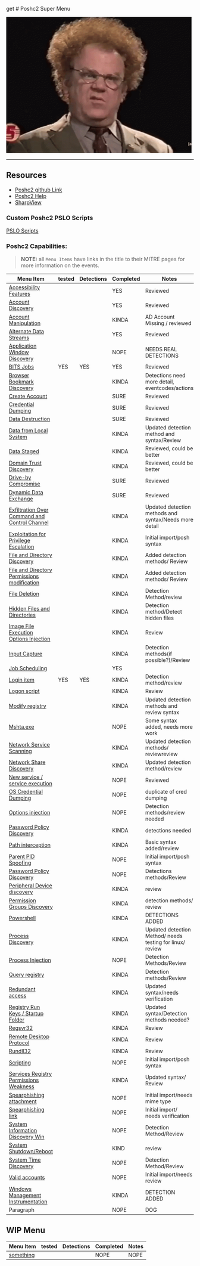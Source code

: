 get # Poshc2 Super Menu 

![confusion](../Resources/gifs/confused-no.gif)

---
## **Resources**
- [Poshc2 github Link](https://github.com/nettitude/PoshC2)  
- [Poshc2 Help](poshC2_help_v8.md)
- [SharpView](https://github.com/tevora-threat/SharpView)

### Custom Poshc2 PSLO Scripts

[PSLO Scripts](Poshc2/pslo_scripts/README.md)

### Poshc2 Capabilities:
> **NOTE:** all `Menu Items` have links in the title to their MITRE pages for more information on the events.  

| Menu Item                                                                                                      | tested | Detections | Completed | Notes                                                     |
|----------------------------------------------------------------------------------------------------------------|--------|------------|-----------|-----------------------------------------------------------|
| [Accessibility Features](instructions/Accessibility_features.md)                                               |        |            | YES       | Reviewed                                                  |
| [Account Discovery](instructions/Account_Discovery.md)                                                         |        |            | YES       | Reviewed                                                  |
| [Account Manipulation](instructions/Account_manipulation.md)                                                   |        |            | KINDA     | AD Account Missing / reviewed                             |
| [Alternate Data Streams](/Poshc2/instructions/Alternate_Data_Streams.md)                                       |        |            | YES       | Reviewed                                                  |
| [Application Window Discovery](instructions/Application_windows_discorvery.md)                                 |        |            | NOPE      | NEEDS REAL DETECTIONS                                     |
| [BITS Jobs](instructions/BITS_Jobs.md)                                                                         | YES    | YES        | YES       | Reviewed                                                  |
| [Browser Bookmark Discovery](instructions/Browser_bookmark_discovery.md)                                       |        |            | KINDA     | Detections need more detail, eventcodes/actions           |
| [Create Account](instructions/Create_account.md)                                                               |        |            | SURE      | Reviewed                                                  |
| [Credential Dumping](instructions/Credential_Dumping.md)                                                       |        |            | SURE      | Reviewed                                                  |
| [Data Destruction](instructions/Data_destruction.md)                                                           |        |            | SURE      | Reviewed                                                  |
| [Data from Local System](instructions/Data_from_local_system.md)                                               |        |            | KINDA     | Updated detection method and syntax/Review                |
| [Data Staged](instructions/Data_Staged.md)                                                                     |        |            | KINDA     | Reviewed, could be better                                 |
| [Domain Trust Discovery](/Poshc2/instructions/Domain_Trust_Discovery.md)                                       |        |            | KINDA     | Reviewed, could be better                                 |
| [Drive-by Compromise](/Poshc2/instructions/Drive-by_compromise.md)                                             |        |            | SURE      | Reviewed                                                  |
| [Dynamic Data Exchange](instructions/Dynamic_Data_Exchange.md)                                                 |        |            | SURE      | Reviewed                                                  |
| [Exfiltration Over Command and Control Channel](instructions/Exfiltration_over_command_and_control_channel.md) |        |            | KINDA     | Updated detection methods and syntax/Needs more detail    |
| [Exploitation for Privilege Escalation](instructions/Exploitation_for_privilege_escalation.md)                 |        |            | KINDA     | Initial import/posh syntax                                |
| [File and Directory Discovery](instructions/FIle_and_directory_discovery.md)                                   |        |            | KINDA     | Added detection methods/ Review                           |
| [File and Directory Permissions modification](instructions/File_And_Directory_Permissions_Modification.md)     |        |            | KINDA     | Added detection methods/ Review                           |
| [File Deletion](instructions/File_deletion.md)                                                                 |        |            | KINDA     | Detection Method/review                                   |
| [Hidden Files and Directories](instructions/Hidden_files_and_directories.md)                                   |        |            | KINDA     | Detection method/Detect hidden files                      |
| [Image File Execution Options Injection](/Poshc2/instructions/Image_file_execution_options_injection.md)       |        |            | KINDA     | Review                                                    |
| [Input Capture](/Poshc2/instructions/Input_capture.md)                                                         |        |            | KINDA     | Detection methods(if possible?)/Review                    |
| [Job Scheduling](instructions/Job_Scheduling.md)                                                               |        |            | YES       |                                                           |
| [Login item](instructions/Login_item.md)                                                                       | YES    | YES        | KINDA     | Detection method/review                                   |
| [Logon script](instructions/Logon_Scripts.md)                                                                  |        |            | KINDA     | Review                                                    |
| [Modify registry](instructions/Modify_registry.md)                                                             |        |            | KINDA     | Updated detection methods and review syntax               |
| [Mshta.exe](instructions/MSHTA.MD)                                                                             |        |            | NOPE      | Some syntax added, needs more work                        |
| [Network Service Scanning](/Poshc2/instructions/Network_Service_scanning.md)                                   |        |            | KINDA     | Updated detection methods/ reviewreview                   |
| [Network Share Discovery](instructions/Network_share_discovery.md)                                             |        |            | KINDA     | Updated detection method/review                           |
| [New service / service execution](instructions/New_Service_Server_Execution.md)                                |        |            | NOPE      | Reviewed                                                  |
| [OS Credential Dumping](instructions/Credential_Dumping.md)                                                    |        |            | NOPE      | duplicate of cred dumping                                 |
| [Options injection](instructions/Options_injection.md)                                                         |        |            | NOPE      | Detection methods/review needed                           |
| [Password Policy Discovery](instructions/Password_policy_discovery.md)                                         |        |            | KINDA     | detections needed                                         |
| [Path interception](instructions/Path_Interception.md)                                                         |        |            | KINDA     | Basic syntax added/review                                 |
| [Parent PID Spoofing](instructions/Parent_PID_spoofing.md)                                                     |        |            | NOPE      | Initial import/posh syntax                                |
| [Password Policy Discovery](/Poshc2/instructions/Password_policy_discovery.md)                                 |        |            | NOPE      | Detections methods/Review                                 |
| [Peripheral Device discovery](instructions/Peripheral_Device_Discovery.md)                                     |        |            | KINDA     | review                                                    |
| [Permission Groups Discovery](/Poshc2/instructions/Permission_groups_discovery.md)                             |        |            | KINDA     | detection methods/ review                                 |
| [Powershell](instructions/PowerShell.md)                                                                       |        |            | KINDA     | DETECTIONS ADDED                                          |
| [Process Discovery](instructions/Process_Discovery.md)                                                         |        |            | KINDA     | Updated detection Method/ needs testing for linux/ review |
| [Process Injection](instructions/Process_injection.md)                                                         |        |            | NOPE      | Detection Methods/Review                                  |
| [Query registry](instructions/Query_Registry.md)                                                               |        |            | KINDA     | Detection methods/Review                                  |
| [Redundant access](instructions/Reduntant_access.md)                                                           |        |            | KINDA     | Updated syntax/needs verification                         |
| [Registry Run Keys / Startup Folder](instructions/Registry_run_keys_startup_folder.md)                         |        |            | KINDA     | Updated syntax/Detection methods needed?                  |
| [Regsvr32](/Poshc2/instructions/Regsvr32.md)                                                                   |        |            | KINDA     | Review                                                    |
| [Remote Desktop Protocol](instructions/Remote_desktop_protocol.md)                                             |        |            | KINDA     | Review                                                    |
| [Rundll32](instructions/Rundll32.md)                                                                           |        |            | KINDA     | Review                                                    |
| [Scripting](instructions/Scripting.md)                                                                         |        |            | NOPE      | Initial import/posh syntax                                |
| [Services Registry Permissions Weakness](instructions/Service_registry_permissions_weakness.md)                |        |            | KINDA     | Updated syntax/ Review                                    |
| [Spearphishing attachment](instructions/Spearfishing_attachment.md)                                            |        |            | NOPE      | Initial import/needs mime type                            |
| [Spearphishing link](instructions/Spearfishing_Link.md)                                                        |        |            | NOPE      | Initial import/ needs verification                        |
| [System Information Discovery Win](/Poshc2/instructions/System_Information%20_Discovery_Win.md)                |        |            | NOPE      | Detection Method/Review                                   |
| [System Shutdown/Reboot](instructions/System_shutdown_reboot.md)                                               |        |            | KIND      | review                                                    |
| [System Time Discovery](instructions/System_time_discovery.md)                                                 |        |            | NOPE      | Detection Method/Review                                   |
| [Valid accounts](instructions/Valid_accounts.md)                                                               |        |            | NOPE      | Initial import/needs review                               |
| [Windows Management Instrumentation](instructions/Windows_Managment_Instrumentation.md)                        |        |            | KINDA     | DETECTION ADDED                                           |
| Paragraph                                                                                                      |        |            | NOPE      | DOG                                                       |


## WIP Menu 
| Menu Item     | tested | Detections | Completed | Notes |
|---------------|--------|------------|-----------|-------|
| [something]() |        |            | NOPE      | NOPE  |
